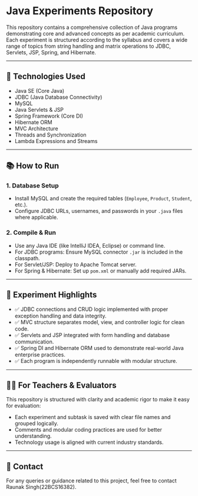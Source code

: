 # Java Experiments Repository

This repository contains a comprehensive collection of Java programs demonstrating core and advanced concepts as per academic curriculum. Each experiment is structured according to the syllabus and covers a wide range of topics from string handling and matrix operations to JDBC, Servlets, JSP, Spring, and Hibernate.

---

## 📌 Technologies Used

- Java SE (Core Java)
- JDBC (Java Database Connectivity)
- MySQL
- Java Servlets & JSP
- Spring Framework (Core DI)
- Hibernate ORM
- MVC Architecture
- Threads and Synchronization
- Lambda Expressions and Streams

---

## 📚 How to Run

### 1. Database Setup
- Install MySQL and create the required tables (`Employee`, `Product`, `Student`, etc.).
- Configure JDBC URLs, usernames, and passwords in your `.java` files where applicable.

### 2. Compile & Run
- Use any Java IDE (like IntelliJ IDEA, Eclipse) or command line.
- For JDBC programs: Ensure MySQL connector `.jar` is included in the classpath.
- For Servlet/JSP: Deploy to Apache Tomcat server.
- For Spring & Hibernate: Set up `pom.xml` or manually add required JARs.

---

## 📂 Experiment Highlights

- ✅ JDBC connections and CRUD logic implemented with proper exception handling and data integrity.
- ✅ MVC structure separates model, view, and controller logic for clean code.
- ✅ Servlets and JSP integrated with form handling and database communication.
- ✅ Spring DI and Hibernate ORM used to demonstrate real-world Java enterprise practices.
- ✅ Each program is independently runnable with modular structure.

---

## 🧑‍🏫 For Teachers & Evaluators

This repository is structured with clarity and academic rigor to make it easy for evaluation:

- Each experiment and subtask is saved with clear file names and grouped logically.
- Comments and modular coding practices are used for better understanding.
- Technology usage is aligned with current industry standards.

---

## 📩 Contact

For any queries or guidance related to this project, feel free to contact Raunak Singh(22BCS16382).

